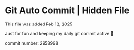 # Git Auto Commit | Hidden File

This file was added Feb 12, 2025

Just for fun and keeping my daily git commit active 🤪

commit number: 2958998
